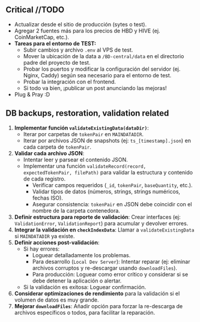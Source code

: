 ## Critical //TODO

- Actualizar desde el sitio de producción (sytes o test).
- Agregar 2 fuentes más para los precios de HBD y HIVE (ej. CoinMarketCap, etc.).
- **Tareas para el entorno de TEST:**
  - Subir cambios y archivo `.env` al VPS de test.
  - Mover la ubicación de la data a `/BD-central/data` en el directorio padre del proyecto de test.
  - Probar los puertos y modificar la configuración del servidor (ej. Nginx, Caddy) según sea necesario para el entorno de test.
  - Probar la integración con el frontend.
  - Si todo va bien, ¡publicar un post anunciando las mejoras!
- Plug & Pray :D

## DB backups, restoration, validation related

1. **Implementar función `validateExistingData(dataDir)`**:
   - Iterar por carpetas de `tokenPair` en `MAINDATADIR`.
   - Iterar por archivos JSON de snapshots (ej: `ts_[timestamp].json`) en cada carpeta de `tokenPair`.
2. **Validar cada archivo JSON**:
   - Intentar leer y parsear el contenido JSON.
   - Implementar una función `validateRecord(record, expectedTokenPair, filePath)` para validar la estructura y contenido de cada registro.
     - Verificar campos requeridos (`_id`, `tokenPair`, `baseQuantity`, etc.).
     - Validar tipos de datos (números, strings, strings numéricos, fechas ISO).
     - Asegurar consistencia: `tokenPair` en JSON debe coincidir con el nombre de la carpeta contenedora.
3. **Definir estructura para reporte de validación**: Crear interfaces (ej: `ValidationError`, `ValidationReport`) para acumular y devolver errores.
4. **Integrar la validación en `checkIndexData`**: Llamar a `validateExistingData` si `MAINDATADIR` ya existe.
5. **Definir acciones post-validación**:
   - Si hay errores:
     - Loguear detalladamente los problemas.
     - Para desarrollo (`Local Dev Server`): Intentar reparar (ej: eliminar archivos corruptos y re-descargar usando `downloadFiles`).
     - Para producción: Loguear como error crítico y considerar si se debe detener la aplicación o alertar.
   - Si la validación es exitosa: Loguear confirmación.
6. **Considerar optimizaciones de rendimiento** para la validación si el volumen de datos es muy grande.
7. **Mejorar `downloadFiles`**: Añadir opción para forzar la re-descarga de archivos específicos o todos, para facilitar la reparación.
